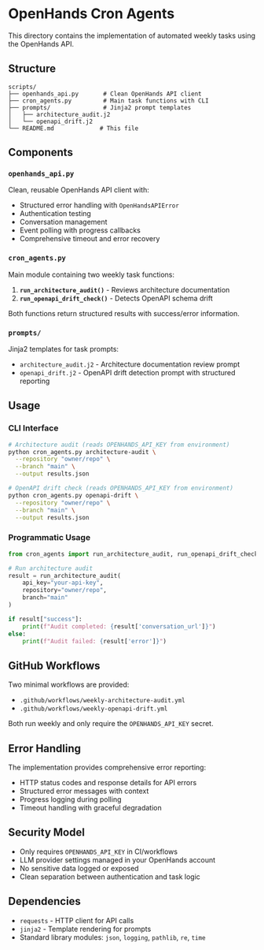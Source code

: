 # OpenHands Cron Agents

This directory contains the implementation of automated weekly tasks using the OpenHands API.

## Structure

```
scripts/
├── openhands_api.py       # Clean OpenHands API client
├── cron_agents.py         # Main task functions with CLI
├── prompts/               # Jinja2 prompt templates
│   ├── architecture_audit.j2
│   └── openapi_drift.j2
└── README.md             # This file
```

## Components

### `openhands_api.py`
Clean, reusable OpenHands API client with:
- Structured error handling with `OpenHandsAPIError`
- Authentication testing
- Conversation management
- Event polling with progress callbacks
- Comprehensive timeout and error recovery

### `cron_agents.py`
Main module containing two weekly task functions:

1. **`run_architecture_audit()`** - Reviews architecture documentation
2. **`run_openapi_drift_check()`** - Detects OpenAPI schema drift

Both functions return structured results with success/error information.

### `prompts/`
Jinja2 templates for task prompts:
- `architecture_audit.j2` - Architecture documentation review prompt
- `openapi_drift.j2` - OpenAPI drift detection prompt with structured reporting

## Usage

### CLI Interface

```bash
# Architecture audit (reads OPENHANDS_API_KEY from environment)
python cron_agents.py architecture-audit \
  --repository "owner/repo" \
  --branch "main" \
  --output results.json

# OpenAPI drift check (reads OPENHANDS_API_KEY from environment)
python cron_agents.py openapi-drift \
  --repository "owner/repo" \
  --branch "main" \
  --output results.json
```

### Programmatic Usage

```python
from cron_agents import run_architecture_audit, run_openapi_drift_check

# Run architecture audit
result = run_architecture_audit(
    api_key="your-api-key",
    repository="owner/repo",
    branch="main"
)

if result["success"]:
    print(f"Audit completed: {result['conversation_url']}")
else:
    print(f"Audit failed: {result['error']}")
```

## GitHub Workflows

Two minimal workflows are provided:
- `.github/workflows/weekly-architecture-audit.yml`
- `.github/workflows/weekly-openapi-drift.yml`

Both run weekly and only require the `OPENHANDS_API_KEY` secret.

## Error Handling

The implementation provides comprehensive error reporting:
- HTTP status codes and response details for API errors
- Structured error messages with context
- Progress logging during polling
- Timeout handling with graceful degradation

## Security Model

- Only requires `OPENHANDS_API_KEY` in CI/workflows
- LLM provider settings managed in your OpenHands account
- No sensitive data logged or exposed
- Clean separation between authentication and task logic

## Dependencies

- `requests` - HTTP client for API calls
- `jinja2` - Template rendering for prompts
- Standard library modules: `json`, `logging`, `pathlib`, `re`, `time`
